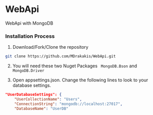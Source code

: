 # WebApi
 WebApi with MongoDB

### Installation Process 

1) Download/Fork/Clone the repository 
```bash
git clone https://github.com/MDrakakis/WebApi.git
```
2) You will need these two Nuget Packages 
``` MongoDB.Bson``` and ``` MongoDB.Driver ``` 

3) Open appsettings.json. Change the following lines to look to your database settings.
```json
"UserDatabaseSettings": {
    "UserCollectionName": "Users",
    "ConnectionString": "mongodb://localhost:27017",
    "DatabaseName": "UserDB"
```
